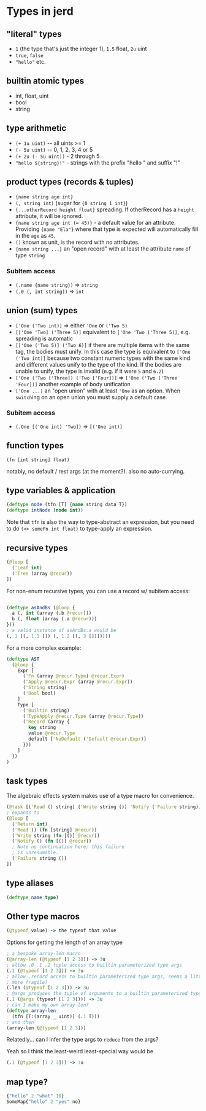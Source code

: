 
# Types in jerd

## "literal" types
- `1` (the type that's just the integer 1), `1.5` float, `2u` uint
- `true`, `false`
- `"hello"` etc.

## builtin atomic types
- int, float, uint
- bool
- string

## type arithmetic
- `(+ 1u uint)` -- all uints >= 1
- `(- 5u uint)` -- 0, 1, 2, 3, 4 or 5
- `(+ 2u (- 5u uint))` - 2 through 5
- `"hello ${string}!"` - strings with the prefix "hello " and suffix "!"

## product types (records & tuples)

- `{name string age int}`
- `(, string int)` (sugar for `{0 string 1 int}`)
- `{...otherRecord height float}` spreading. If otherRecord has a `height` attribute, it will be ignored.
- `{name string age int (= 45)}` - a default value for an attribute. Providing `{name "Ela"}` where that type is expected will automatically fill in the `age` as `45`.
- `()` known as unit, is the record with no attributes.
- `{name string ...}` an "open record" with at least the attribute `name` of type `string`

### SubItem access

- `(.name {name string})` => `string`
- `(.0 (, int string))` => `int`

## union (sum) types

- `['One ('Two int)]` => either `'One` or `('Two 5)`
- `[['One 'Two] ('Three 5)]` equivalent to `['One 'Two ('Three 5)]`, e.g. spreading is automatic
- `[['One ('Two 5)] ('Two 6)]` if there are multiple items with the same tag, the bodies must unify. In this case the type is equivalent to `['One ('Two int)]` because two constant numeric types with the same kind and different values unify to the type of the kind. If the bodies are unable to unify, the type is invalid (e.g. if it were `5` and `6.2`)
- `['One ('Two ['Three]) ('Two ['Four])]` => `['One ('Two ['Three 'Four])]` another example of body unification
- `['One ...]` an "open union" with at least `'One` as an option. When `switch`ing on an open union you must supply a default case.

### Subitem access

- `(.One [('One int) 'Two])` => `[('One int)]`

## function types

`(fn [int string] float)`

notably, no default / rest args (at the moment?). also no auto-currying.

## type variables & application

```clj
(deftype node (tfn [T] {name string data T})
(deftype intNode (node int))
```

Note that `tfn` is also the way to type-abstract an expression, but you need to do `(<> someFn int float)` to type-apply an expression.

## recursive types

```clj
(@loop [
  ('Leaf int)
  ('Tree (array @recur))
])
```

For non-enum recursive types, you can use a record w/ subitem access:

```clj

(deftype asAndBs (@loop {
  a (, int (array (.b @recur)))
  b (, float (array (.a @recur)))
}))
; a valid instance of asAndBs.a would be
(, 1 [(, 1.1 []) (, 1.2 [(, 3 [])])]))
```

For a more complex example:

```clj
(deftype AST
  (@loop {
    Expr [
      ('Fn (array @recur.Type) @recur.Expr)
      ('Apply @recur.Expr (array @recur.Expr))
      ('String string)
      ('Bool bool)
    ]
    Type [
      ('Builtin string)
      ('TypeApply @recur.Type (array @recur.Type))
      ('Record (array {
        key string
        value @recur.Type
        default ['NoDefault ('Default @recur.Expr)]
      }))
    ]
  })
)
```

## task types

The algebraic effects system makes use of a type macro for convenience.

```clj
(@task [('Read () string) ('Write string ()) 'Notify ('Failure string)] int)
; expands to
(@loop [
  ('Return int)
  ('Read () (fn [string] @recur))
  ('Write string (fn [()] @recur))
  ('Notify () (fn [()] @recur))
  ; Note no continuation here; this failure
  ; is unresumable.
  ('Failure string ())
])
```

## type aliases

```clj
(deftype name type)
```

## Other type macros

```clj
(@typeof value) -> the typeof that value
```

Options for getting the length of an array type

```clj
; a bespoke array-len macro
(@array-len (@typeof [1 2 3])) -> 3u
; allow .0 .1 .2 tuple access to builtin parameterized type args
(.1 (@typeof [1 2 3])) -> 3u
; allow .record access to builtin parameterized type args, seems a little
; more fragile?
(.len (@typeof [1 2 3])) -> 3u
; @args produces the tuple of arguments to a builtin parameterized type...
(.1 (@args (typeof [1 2 3]))) -> 3u
; can I make my own array-len?
(deftype array-len
  (tfn [T:(array _ uint)] (.1 T)))
; and then
(array-len (@typeof [1 2 3]))
```

Relatedly...
can I infer the type args to `reduce` from the args?

Yeah so I think the least-weird least-special way would be
```clj
(.1 (@typeof [1 2 3])) -> 3u
```

## map type?

```clj
{"hello" 2 "what" 10}
SomeMap{"hello" 2 "yes" no}
```
